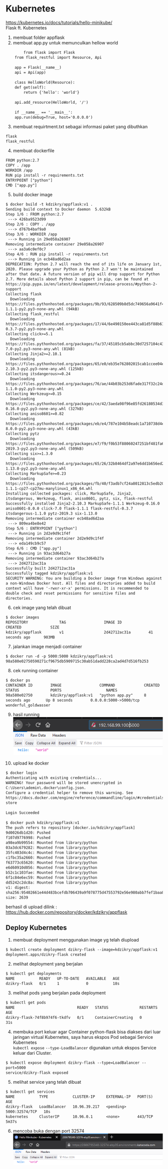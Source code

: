 # Kubernetes
https://kubernetes.io/docs/tutorials/hello-minikube/  
Flask ft. Kubernetes
1. membuat folder appflask
2. membuat app.py untuk memunculkan hellow world
```
        from flask import Flask
    from flask_restful import Resource, Api

    app = Flask(__name__)
    api = Api(app)

    class HelloWorld(Resource):
    def get(self):
        return {'hello': 'world'}

    api.add_resource(HelloWorld, '/')

    if __name__ == '__main__':
    app.run(debug=True, host='0.0.0.0')
```
3. membuat requirtment.txt sebagai informasi paket yang dibuthkan
```
flask  
flask_restful
```
4. membuat dockerfile
```
FROM python:2.7
COPY . /app
WORKDIR /app
RUN pip install -r requirements.txt
ENTRYPOINT ["python"]
CMD ["app.py"]
```
5. build docker image
```
$ docker build -t kdzikry/appflask:v1 .
Sending build context to Docker daemon  5.632kB
Step 1/6 : FROM python:2.7
 ---> 426ba9523d99
Step 2/6 : COPY . /app
 ---> d767b4baf9a0
Step 3/6 : WORKDIR /app
 ---> Running in 29e058a26907
Removing intermediate container 29e058a26907
 ---> aa3a6c0ef0c7
Step 4/6 : RUN pip install -r requirements.txt
 ---> Running in ecb48ad6d2aa
DEPRECATION: Python 2.7 will reach the end of its life on January 1st, 2020. Please upgrade your Python as Python 2.7 won't be maintained after that date. A future version of pip will drop support for Python 2.7. More details about Python 2 support in pip, can be found at https://pip.pypa.io/en/latest/development/release-process/#python-2-support
Collecting flask
  Downloading https://files.pythonhosted.org/packages/9b/93/628509b8d5dc749656a9641f4caf13540e2cdec85276964ff8f43bbb1d3b/Flask-1.1.1-py2.py3-none-any.whl (94kB)
Collecting flask_restful
  Downloading https://files.pythonhosted.org/packages/17/44/6e490150ee443ca81d5f88b61bb4bbb133d44d75b0b716ebe92489508da4/Flask_RESTful-0.3.7-py2.py3-none-any.whl
Collecting click>=5.1
  Downloading https://files.pythonhosted.org/packages/fa/37/45185cb5abbc30d7257104c434fe0b07e5a195a6847506c074527aa599ec/Click-7.0-py2.py3-none-any.whl (81kB)
Collecting Jinja2>=2.10.1
  Downloading https://files.pythonhosted.org/packages/65/e0/eb35e762802015cab1ccee04e8a277b03f1d8e53da3ec3106882ec42558b/Jinja2-2.10.3-py2.py3-none-any.whl (125kB)
Collecting itsdangerous>=0.24
  Downloading https://files.pythonhosted.org/packages/76/ae/44b03b253d6fade317f32c24d100b3b35c2239807046a4c953c7b89fa49e/itsdangerous-1.1.0-py2.py3-none-any.whl
Collecting Werkzeug>=0.15
  Downloading https://files.pythonhosted.org/packages/ce/42/3aeda98f96e85fd26180534d36570e4d18108d62ae36f87694b476b83d6f/Werkzeug-0.16.0-py2.py3-none-any.whl (327kB)
Collecting aniso8601>=0.82
  Downloading https://files.pythonhosted.org/packages/eb/e4/787e104b58eadc1a710738d4e418d7e599e4e778e52cb8e5d5ef6ddd5833/aniso8601-8.0.0-py2.py3-none-any.whl (43kB)
Collecting pytz
  Downloading https://files.pythonhosted.org/packages/e7/f9/f0b53f88060247251bf481fa6ea62cd0d25bf1b11a87888e53ce5b7c8ad2/pytz-2019.3-py2.py3-none-any.whl (509kB)
Collecting six>=1.3.0
  Downloading https://files.pythonhosted.org/packages/65/26/32b8464df2a97e6dd1b656ed26b2c194606c16fe163c695a992b36c11cdf/six-1.13.0-py2.py3-none-any.whl
Collecting MarkupSafe>=0.23
  Downloading https://files.pythonhosted.org/packages/fb/40/f3adb7cf24a8012813c5edb20329eb22d5d8e2a0ecf73d21d6b85865da11/MarkupSafe-1.1.1-cp27-cp27mu-manylinux1_x86_64.whl
Installing collected packages: click, MarkupSafe, Jinja2, itsdangerous, Werkzeug, flask, aniso8601, pytz, six, flask-restful
Successfully installed Jinja2-2.10.3 MarkupSafe-1.1.1 Werkzeug-0.16.0 aniso8601-8.0.0 click-7.0 flask-1.1.1 flask-restful-0.3.7 itsdangerous-1.1.0 pytz-2019.3 six-1.13.0
Removing intermediate container ecb48ad6d2aa
 ---> 809ea4be8e42
Step 5/6 : ENTRYPOINT ["python"]
 ---> Running in 2d2e9d9c1f4f
Removing intermediate container 2d2e9d9c1f4f
 ---> eda149cb9c57
Step 6/6 : CMD ["app.py"]
 ---> Running in 93ac3d64b27a
Removing intermediate container 93ac3d64b27a
 ---> 2d42712ac31a
Successfully built 2d42712ac31a
Successfully tagged kdzikry/appflask:v1
SECURITY WARNING: You are building a Docker image from Windows against a non-Windows Docker host. All files and directories added to build context will have '-rwxr-xr-x' permissions. It is recommended to double check and reset permissions for sensitive files and directories.
```
6. cek image yang telah dibuat
```
$ docker images
REPOSITORY              TAG                 IMAGE ID            CREATED             SIZE
kdzikry/appflask        v1                  2d42712ac31a        41 seconds ago      903MB
```
7. jalankan image menjadi container 
```
$ docker run -d -p 5000:5000 kdzikry/appflask:v1
98a580e02750590271cf9675db5909715c30ab51dadd228ca2ad4d7d516fb253
```
8. cek running container
```
$ docker ps
CONTAINER ID        IMAGE                 COMMAND             CREATED             STATUS              PORTS                    NAMES
98a580e02750        kdzikry/appflask:v1   "python app.py"     8 seconds ago       Up 8 seconds        0.0.0.0:5000->5000/tcp   wonderful_goldwasser
```
9. hasil running  
![gambar1](capt1.PNG)

10. upload ke docker 
```
$ docker login
Authenticating with existing credentials...
WARNING! Your password will be stored unencrypted in C:\Users\ademin\.docker\config.json.
Configure a credential helper to remove this warning. See
https://docs.docker.com/engine/reference/commandline/login/#credentials-store

Login Succeeded

$ docker push kdzikry/appflask:v1
The push refers to repository [docker.io/kdzikry/appflask]
9d0026db1d20: Pushed
f107d9776998: Pushed
a98ea9b99554: Mounted from library/python
03a3dc679282: Mounted from library/python
35fc403d4c4c: Mounted from library/python
c1fbc35a2660: Mounted from library/python
f63773c65620: Mounted from library/python
e6d60910d056: Mounted from library/python
b52c1c103fae: Mounted from library/python
6f1c84e6ec59: Mounted from library/python
dd5242c2dc8a: Mounted from library/python
v1: digest: sha256:95402661e44d483bcefdb706439a9f078775d47553792e56e980abb7fef1baa8 size: 2639
```
berhasil di upload dilink : https://hub.docker.com/repository/docker/kdzikry/appflask

## Deploy Kubernetes

1. membuat deployment menggunakan image yg telah diupload
```
$ kubectl create deployment dzikry-flask --image=kdzikry/appflask:v1
deployment.apps/dzikry-flask created 
```
2. melihat deployment yang berjalan
```
$ kubectl get deployments
NAME           READY   UP-TO-DATE   AVAILABLE   AGE
dzikry-flask   0/1     1            0           18s
```
3. melihat pods yang berjalan pada deployment
```
$ kubectl get pods
NAME                            READY   STATUS              RESTARTS   AGE
dzikry-flask-74f8b974f6-tkdfv   0/1     ContainerCreating   0          31s
```
4. membuka port keluar agar Container python-flask bisa diakses dari luar jaringan virtual Kubernetes, saya harus ekspos Pod sebagai Service Kubernetes  
`kubectl expose` `--type-LoadBalancer` digunakan untuk ekspos Service keluar dari Cluster.
```
$ kubectl expose deployment dzikry-flask --type=LoadBalancer --port=5000
service/dzikry-flask exposed
```
5. melihat service yang telah dibuat
```
$ kubectl get services
NAME           TYPE           CLUSTER-IP     EXTERNAL-IP   PORT(S)          AGE
dzikry-flask   LoadBalancer   10.96.39.217   <pending>     5000:32574/TCP   18s
kubernetes     ClusterIP      10.96.0.1      <none>        443/TCP          5m37s
```
6. mencoba buka dengan port 32574
![gambar1](capt2.PNG)

